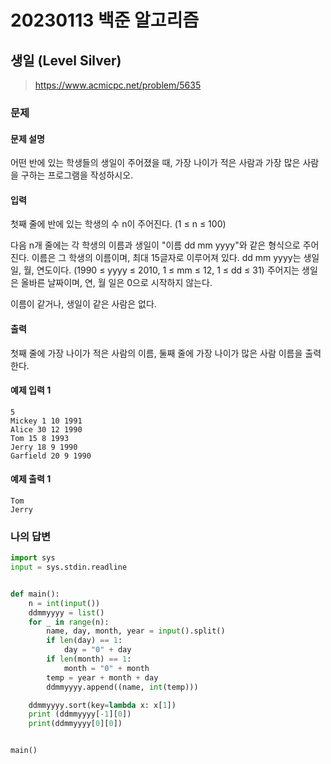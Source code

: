 # 20230113 백준 알고리즘

## 생일 (Level Silver)
> https://www.acmicpc.net/problem/5635

### 문제
#### 문제 설명
어떤 반에 있는 학생들의 생일이 주어졌을 때, 가장 나이가 적은 사람과 가장 많은 사람을 구하는 프로그램을 작성하시오.

#### 입력
첫째 줄에 반에 있는 학생의 수 n이 주어진다. (1 ≤ n ≤ 100)

다음 n개 줄에는 각 학생의 이름과 생일이 "이름 dd mm yyyy"와 같은 형식으로 주어진다. 이름은 그 학생의 이름이며, 최대 15글자로 이루어져 있다. dd mm yyyy는 생일 일, 월, 연도이다. (1990 ≤ yyyy ≤ 2010, 1 ≤ mm ≤ 12, 1 ≤ dd ≤ 31) 주어지는 생일은 올바른 날짜이며, 연, 월 일은 0으로 시작하지 않는다.

이름이 같거나, 생일이 같은 사람은 없다.

#### 출력
첫째 줄에 가장 나이가 적은 사람의 이름, 둘째 줄에 가장 나이가 많은 사람 이름을 출력한다.

#### 예제 입력 1
```
5
Mickey 1 10 1991
Alice 30 12 1990
Tom 15 8 1993
Jerry 18 9 1990
Garfield 20 9 1990
```

#### 예제 출력 1
```
Tom
Jerry
```

### 나의 답변
```python
import sys
input = sys.stdin.readline


def main():
    n = int(input())
    ddmmyyyy = list()
    for _ in range(n):
        name, day, month, year = input().split()
        if len(day) == 1:
            day = "0" + day
        if len(month) == 1:
            month = "0" + month
        temp = year + month + day
        ddmmyyyy.append((name, int(temp)))

    ddmmyyyy.sort(key=lambda x: x[1])
    print (ddmmyyyy[-1][0])
    print(ddmmyyyy[0][0])


main()
```